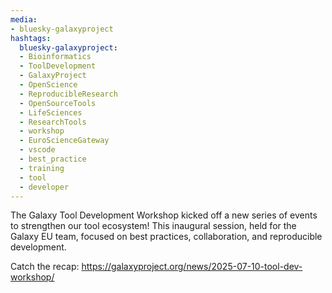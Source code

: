 ```yaml
---
media:
- bluesky-galaxyproject
hashtags:
  bluesky-galaxyproject:
  - Bioinformatics
  - ToolDevelopment
  - GalaxyProject
  - OpenScience
  - ReproducibleResearch
  - OpenSourceTools
  - LifeSciences
  - ResearchTools
  - workshop
  - EuroScienceGateway
  - vscode
  - best_practice
  - training
  - tool
  - developer
---
```

The Galaxy Tool Development Workshop kicked off a new series of events to strengthen our tool ecosystem!
This inaugural session, held for the Galaxy EU team, focused on best practices, collaboration, and reproducible development.

Catch the recap: https://galaxyproject.org/news/2025-07-10-tool-dev-workshop/